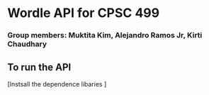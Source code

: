 # Wordle API for CPSC 499
### Group members: Muktita Kim, Alejandro Ramos Jr, Kirti Chaudhary

## To run the API
[Instsall the dependence libaries ]
